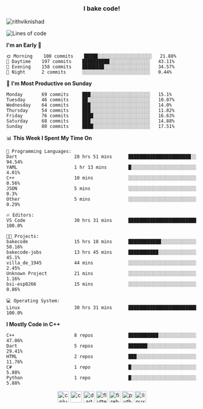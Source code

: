<h3 align="center">I bake code!</h3>

<p align="left"> <img src="https://komarev.com/ghpvc/?username=rithviknishad" alt="rithviknishad" /> </p>

<!--START_SECTION:waka-->
![Lines of code](https://img.shields.io/badge/From%20Hello%20World%20I%27ve%20Written-23.3%20million%20lines%20of%20code-blue)

**I'm an Early 🐤** 

```text
🌞 Morning    100 commits    █████░░░░░░░░░░░░░░░░░░░░   21.88% 
🌆 Daytime    197 commits    ██████████░░░░░░░░░░░░░░░   43.11% 
🌃 Evening    158 commits    ████████░░░░░░░░░░░░░░░░░   34.57% 
🌙 Night      2 commits      ░░░░░░░░░░░░░░░░░░░░░░░░░   0.44%

```
📅 **I'm Most Productive on Sunday** 

```text
Monday       69 commits     ███░░░░░░░░░░░░░░░░░░░░░░   15.1% 
Tuesday      46 commits     ██░░░░░░░░░░░░░░░░░░░░░░░   10.07% 
Wednesday    64 commits     ███░░░░░░░░░░░░░░░░░░░░░░   14.0% 
Thursday     54 commits     ███░░░░░░░░░░░░░░░░░░░░░░   11.82% 
Friday       76 commits     ████░░░░░░░░░░░░░░░░░░░░░   16.63% 
Saturday     68 commits     ███░░░░░░░░░░░░░░░░░░░░░░   14.88% 
Sunday       80 commits     ████░░░░░░░░░░░░░░░░░░░░░   17.51%

```


📊 **This Week I Spent My Time On** 

```text
💬 Programming Languages: 
Dart                     28 hrs 51 mins      ███████████████████████░░   94.54% 
YAML                     1 hr 13 mins        █░░░░░░░░░░░░░░░░░░░░░░░░   4.01% 
C++                      10 mins             ░░░░░░░░░░░░░░░░░░░░░░░░░   0.56% 
JSON                     5 mins              ░░░░░░░░░░░░░░░░░░░░░░░░░   0.3% 
Other                    5 mins              ░░░░░░░░░░░░░░░░░░░░░░░░░   0.29%

🔥 Editors: 
VS Code                  30 hrs 31 mins      █████████████████████████   100.0%

🐱‍💻 Projects: 
bakecode                 15 hrs 18 mins      ████████████░░░░░░░░░░░░░   50.16% 
bakecode-jobs            13 hrs 45 mins      ███████████░░░░░░░░░░░░░░   45.1% 
villa_de_1945            44 mins             ░░░░░░░░░░░░░░░░░░░░░░░░░   2.45% 
Unknown Project          21 mins             ░░░░░░░░░░░░░░░░░░░░░░░░░   1.16% 
bsi-esp8266              15 mins             ░░░░░░░░░░░░░░░░░░░░░░░░░   0.86%

💻 Operating System: 
Linux                    30 hrs 31 mins      █████████████████████████   100.0%

```

**I Mostly Code in C++** 

```text
C++                      8 repos             ███████████░░░░░░░░░░░░░░   47.06% 
Dart                     5 repos             ███████░░░░░░░░░░░░░░░░░░   29.41% 
HTML                     2 repos             ███░░░░░░░░░░░░░░░░░░░░░░   11.76% 
C#                       1 repo              █░░░░░░░░░░░░░░░░░░░░░░░░   5.88% 
Python                   1 repo              █░░░░░░░░░░░░░░░░░░░░░░░░   5.88%

```



<!--END_SECTION:waka-->

<p align="center">
  <img src="https://devicons.github.io/devicon/devicon.git/icons/cplusplus/cplusplus-original.svg" alt="cplusplus" width="30" height="30"/>
  <img src="https://devicons.github.io/devicon/devicon.git/icons/c/c-original.svg" alt="c" width="30" height="30"/>
  <img src="https://www.vectorlogo.zone/logos/dartlang/dartlang-icon.svg" alt="dart" width="30" height="30"/>
  <img src="https://www.vectorlogo.zone/logos/flutterio/flutterio-icon.svg" alt="flutter" width="30" height="30"/> 
  <img src="https://www.vectorlogo.zone/logos/firebase/firebase-icon.svg" alt="firebase" width="30" height="30"/> 
  <img src="https://devicons.github.io/devicon/devicon.git/icons/python/python-original.svg" alt="python" width="30" height="30"/> 
  <img src="https://devicons.github.io/devicon/devicon.git/icons/linux/linux-original.svg" alt="linux" width="30" height="30"/> 
</p>
